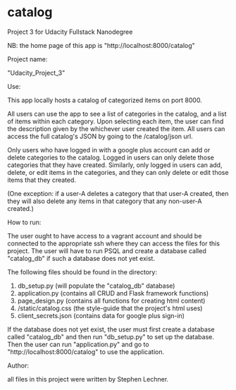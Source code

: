 # catalog
Project 3 for Udacity Fullstack Nanodegree 


NB: the home page of this app is "http://localhost:8000/catalog"


Project name:

"Udacity_Project_3"


Use:

This app locally hosts a catalog of categorized items on port 8000.

All users can use the app to see a list of categories in the catalog, and a
list of items within each category. Upon selecting each item, the user can find
the description given by the whichever user created the item. All users can
access the full catalog's JSON by going to the /catalog/json url.

Only users who have logged in with a google plus account can add or delete
categories to the catalog. Logged in users can only delete those categories
that they have created. Similarly, only logged in users can add, delete, or
edit items in the categories, and they can only delete or edit those items
that they created.

(One exception: if a user-A deletes a category that that user-A created, then
they will also delete any items in that category that any non-user-A created.)


How to run:

The user ought to have access to a vagrant account and should be connected to
the appropriate ssh where they can access the files for this project. The user
will have to run PSQL and create a database called "catalog_db" if such a
database does not yet exist.

The following files should be found in the directory:

1. db_setup.py (will populate the "catalog_db" database)
2. application.py (contains all CRUD and Flask framework functions)
3. page_design.py (contains all functions for creating html content)
4. /static/catalog.css (the style-guide that the project's html uses)
5. client_secrets.json (contains data for google plus sign-in)

If the database does not yet exist, the user must first create a database
called "catalog_db" and then run "db_setup.py" to set up the database. Then
the user can run "application.py" and go to "http://localhost:8000/catalog"
to use the application.


Author:

all files in this project were written by Stephen Lechner.
